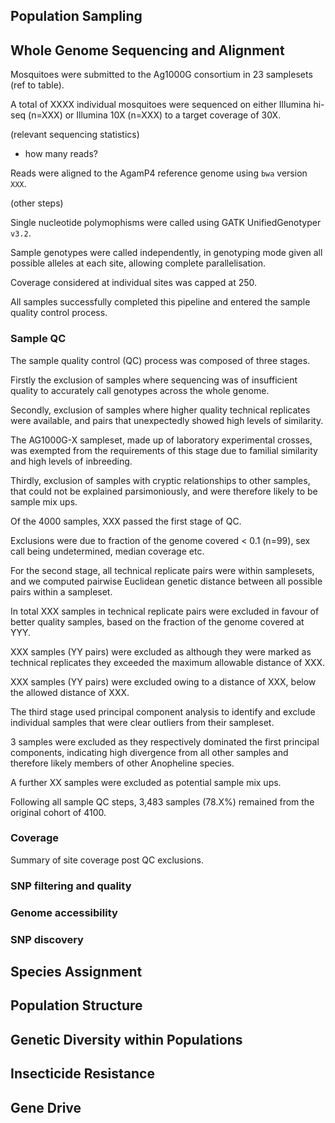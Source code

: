 ## Population Sampling


## Whole Genome Sequencing and Alignment

Mosquitoes were submitted to the Ag1000G consortium in 23 samplesets (ref to table).

A total of XXXX individual mosquitoes were sequenced on either Illumina hi-seq (n=XXX) or Illumina 10X (n=XXX) to a target coverage of 30X. 

(relevant sequencing statistics)
- how many reads?

Reads were aligned to the AgamP4 reference genome using `bwa` version `XXX`.

(other steps)

Single nucleotide polymophisms were called using GATK UnifiedGenotyper `v3.2`.

Sample genotypes were called independently, in genotyping mode given all possible alleles at each site, allowing complete parallelisation.

Coverage considered at individual sites was capped at 250.

All samples successfully completed this pipeline and entered the sample quality control process.

### Sample QC

The sample quality control (QC) process was composed of three stages. 

Firstly the exclusion of samples where sequencing was of insufficient quality to accurately call genotypes across the whole genome.

Secondly, exclusion of samples where higher quality technical replicates were available, and pairs that unexpectedly showed high levels of similarity.

The AG1000G-X sampleset, made up of laboratory experimental crosses, was exempted from the requirements of this stage due to familial similarity and high levels of inbreeding.

Thirdly, exclusion of samples with cryptic relationships to other samples, that could not be explained parsimoniously, and were therefore likely to be sample mix ups.

Of the 4000 samples, XXX passed the first stage of QC.

Exclusions were due to fraction of the genome covered < 0.1 (n=99), sex call being undetermined, median coverage etc.

For the second stage, all technical replicate pairs were within samplesets, and we computed pairwise Euclidean genetic distance between all possible pairs within a sampleset.

In total XXX samples in technical replicate pairs were excluded in favour of better quality samples, based on the fraction of the genome covered at YYY.

XXX samples (YY pairs) were excluded as although they were marked as technical replicates they exceeded the maximum allowable distance of XXX.

XXX samples (YY pairs) were excluded owing to a distance of XXX, below the allowed distance of XXX.

The third stage used principal component analysis to identify and exclude individual samples that were clear outliers from their sampleset.

3 samples were excluded as they respectively dominated the first principal components, indicating high divergence from all other samples and therefore likely members of other Anopheline species.

A further XX samples were excluded as potential sample mix ups.

Following all sample QC steps, 3,483 samples (78.X%) remained from the original cohort of 4100.

### Coverage

Summary of site coverage post QC exclusions.

### SNP filtering and quality

### Genome accessibility

### SNP discovery



## Species Assignment

## Population Structure

## Genetic Diversity within Populations

## Insecticide Resistance

## Gene Drive

